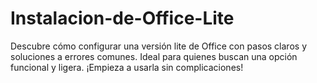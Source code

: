 # Instalacion-de-Office-Lite
Descubre cómo configurar una versión lite de Office con pasos claros y soluciones a errores comunes. Ideal para quienes buscan una opción funcional y ligera. ¡Empieza a usarla sin complicaciones!
